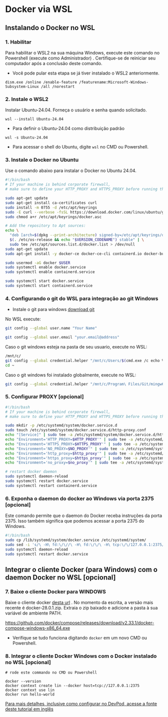 # Docker via WSL

## Instalando o Docker no WSL

### 1. Habilitar
Para habilitar o WSL2 na sua máquina Windows, execute este comando no Powershell (execute como Administrador) . Certifique-se de reiniciar seu computador após a conclusão deste comando.

* Você pode pular esta etapa se já tiver instalado o WSL2 anteriormente.

```
dism.exe /online /enable-feature /featurename:Microsoft-Windows-Subsystem-Linux /all /norestart
```

### 2. Instale o WSL2

Instalar Ubuntu-24.04. Forneça o usuário e senha quando solicitado.
```
wsl --install Ubuntu-24.04
```

* Para definir o Ubuntu-24.04 como distribuição padrão
```
wsl -s Ubuntu-24.04
```

* Para acessar o shell do Ubuntu, digite `wsl` no CMD ou Powershell.

### 3. Instale o Docker no Ubuntu

Use o comando abaixo para instalar o Docker no Ubuntu 24.04.
```bash
#!/bin/bash
# If your machine is behind corporate firewall,
# make sure to define your HTTP_PROXY and HTTPS_PROXY before running the command below

sudo apt-get update
sudo apt-get install ca-certificates curl
sudo install -m 0755 -d /etc/apt/keyrings
sudo -E curl --verbose -fsSL https://download.docker.com/linux/ubuntu/gpg -o /etc/apt/keyrings/docker.asc
sudo chmod a+r /etc/apt/keyrings/docker.asc

# Add the repository to Apt sources:
echo \
  "deb [arch=$(dpkg --print-architecture) signed-by=/etc/apt/keyrings/docker.asc] https://download.docker.com/linux/ubuntu \
  $(. /etc/os-release && echo "$VERSION_CODENAME") stable" | \
  sudo tee /etc/apt/sources.list.d/docker.list > /dev/null
sudo apt-get update
sudo apt-get install -y docker-ce docker-ce-cli containerd.io docker-buildx-plugin docker-compose-plugin

sudo usermod -aG docker $USER
sudo systemctl enable docker.service
sudo systemctl enable containerd.service

sudo systemctl start docker.service
sudo systemctl start containerd.service
```

### 4. Configurando o git do WSL para integração ao git Windows

* Instale o git para windows [download git](https://git-scm.com/downloads)

No WSL execute:
```bash
git config --global user.name "Your Name"
```

```bash
git config --global user.email "your.email@address"
```

Caso o git windows esteja na pasta de seu usuario, execute no WSL:
```bash
/mnt/c/
git config --global credential.helper "/mnt/c/Users/$(cmd.exe /c echo %username% | tr -d '\r')/AppData/Local/Programs/Git/mingw64/bin/git-credential-manager.exe"
cd ~
```

Caso o git windows foi instalado globalmente, execute no WSL:
```bash
git config --global credential.helper "/mnt/c/Program\ Files/Git/mingw64/bin/git-credential-manager.exe"
```

### 5. Configurar PROXY [opcional]
```bash
#!/bin/bash
# If your machine is behind corporate firewall,
# make sure to define your HTTP_PROXY and HTTPS_PROXY before running the command below

sudo mkdir -p /etc/systemd/system/docker.service.d
sudo touch /etc/systemd/system/docker.service.d/http-proxy.conf
echo "[Service]" | sudo tee -a /etc/systemd/system/docker.service.d/http-proxy.conf
echo "Environment='HTTP_PROXY=$HTTP_PROXY'" | sudo tee -a /etc/systemd/system/docker.service.d/http-proxy.conf
echo "Environment='HTTPS_PROXY=$HTTPS_PROXY'" | sudo tee -a /etc/systemd/system/docker.service.d/http-proxy.conf
echo "Environment='NO_PROXY=$NO_PROXY'" | sudo tee -a /etc/systemd/system/docker.service.d/http-proxy.conf
echo "Environment='http_proxy=$http_proxy'" | sudo tee -a /etc/systemd/system/docker.service.d/http-proxy.conf
echo "Environment='https_proxy=$https_proxy'" | sudo tee -a /etc/systemd/system/docker.service.d/http-proxy.conf
echo "Environment='no_proxy=$no_proxy'" | sudo tee -a /etc/systemd/system/docker.service.d/http-proxy.conf

# restart docker daemon
sudo systemctl daemon-reload
sudo systemctl restart docker.service
sudo systemctl restart containerd.service
```

### 6. Exponha o daemon do docker ao Windows via porta 2375 [opcional]

Este comando permite que o daemon do Docker receba instruções da porta 2375. Isso também significa que podemos acessar a porta 2375 do Windows.
```bash
#!/bin/bash
sudo cp /lib/systemd/system/docker.service /etc/systemd/system/
sudo sed -i 's/\ -H\ fd:\/\//\ -H\ fd:\/\/\ -H\ tcp:\/\/127.0.0.1:2375/g' /etc/systemd/system/docker.service
sudo systemctl daemon-reload
sudo systemctl restart docker.service
```

## Integrar o cliente Docker (para Windows) com o daemon Docker no WSL [opcional]

### 7. Baixe o cliente Docker para WINDOWS
Baixe o cliente docker [desta url](https://download.docker.com/win/static/stable/x86_64/docker-28.0.1.zip) . No momento da escrita, a versão mais recente é docker-28.0.1.zip. Extraia o zip baixado e adicione a pasta à sua variável de ambiente PATH.

https://github.com/docker/compose/releases/download/v2.33.1/docker-compose-windows-x86_64.exe

* Verifique se tudo funciona digitando `docker` em um novo CMD ou Powershell.

### 8. Integrar o cliente Docker Windows com o Docker instalado no WSL [opcional]
```
# rode este commando no CMD ou Powershell

docker --version
docker context create lin --docker host=tcp://127.0.0.1:2375
docker context use lin
docker run hello-world
```

[Para mais detalhes, inclusive como configurar no DevPod, acesse a fonte deste tutorial em inglês](https://devpod.sh/docs/tutorials/docker-provider-via-wsl#integrate-devpod-with-docker-in-wsl)
